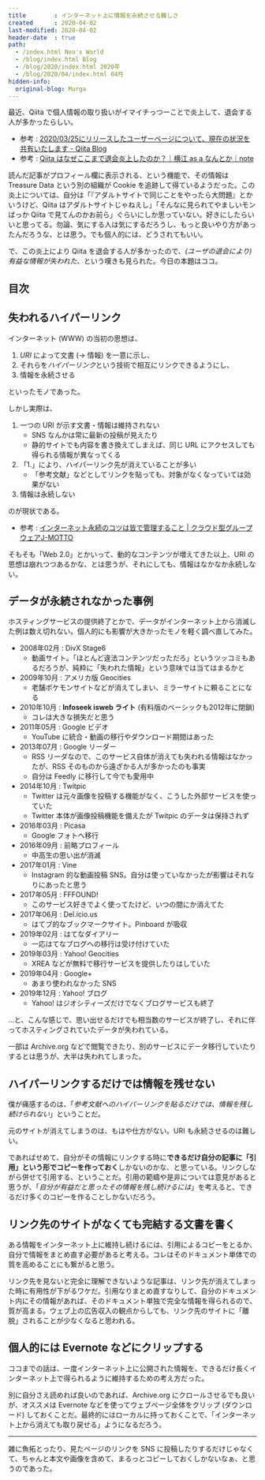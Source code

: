 ```yaml
---
title        : インターネット上に情報を永続させる難しさ
created      : 2020-04-02
last-modified: 2020-04-02
header-date  : true
path:
  - /index.html Neo's World
  - /blog/index.html Blog
  - /blog/2020/index.html 2020年
  - /blog/2020/04/index.html 04月
hidden-info:
  original-blog: Murga
---
```


最近、Qiita で個人情報の取り扱いがイマイチっつーことで炎上して、退会する人が多かったらしい。

- 参考 : [2020/03/25にリリースしたユーザーページについて、現在の状況を共有いたします - Qiita Blog](https://blog.qiita.com/about-user-page-renewal-20200326-2/)
- 参考 : [Qiita はなぜここまで退会炎上したのか？｜横江 as a なんとか｜note](https://note.com/yokoe3/n/n60745905539b)

読んだ記事がプロフィール欄に表示される、という機能で、その情報は Treasure Data という別の組織が Cookie を追跡して得ているようだった。この炎上については、自分は「『アダルトサイトで同じことをやったら大問題』とかいうけど、Qiita はアダルトサイトじゃねえし」「そんなに見られてやましいモンばっか Qiita で見てんのかお前ら」ぐらいにしか思っていない。好きにしたらいいと思ってる。勿論、気にする人は気にするだろうし、もっと良いやり方があったんだろうな、とは思う。でも個人的には、どうされてもいい。

で、この炎上により Qiita を退会する人が多かったので、*(ユーザの退会により) 有益な情報が失われた*、という嘆きも見られた。今日の本題はココ。

## 目次

## 失われるハイパーリンク

インターネット (WWW) の当初の思想は、

1. *URI* によって文書 (→ 情報) を一意に示し、
2. それらを*ハイパーリンク*という技術で相互にリンクできるようにし、
3. 情報を永続させる

といったモノであった。

しかし実際は、

1. 一つの URI が示す文書・情報は維持されない
    - SNS なんかは常に最新の投稿が見えたり
    - 静的サイトでも内容を書き換えてしまえば、同じ URL にアクセスしても得られる情報が異なってくる
2. 「1.」により、ハイパーリンク先が消えていることが多い
    - 「参考文献」などとしてリンクを貼っても、対象がなくなっていては効果がない
3. 情報は永続しない

のが現状である。

- 参考 : [インターネット永続のコツは皆で管理すること | クラウド型グループウェアJ-MOTTO](https://www.j-motto.co.jp/00000000/column/2019/20190814.html)

そもそも「Web 2.0」とかいって、動的なコンテンツが増えてきた以上、URI の思想は崩れつつあるかな、とは思うが、それにしても、情報はなかなか永続しない。

## データが永続されなかった事例

ホスティングサービスの提供終了とかで、データがインターネット上から消滅した例は数え切れない。個人的にも影響が大きかったモノを軽く調べ直してみた。

- 2008年02月 : DivX Stage6
  - 動画サイト。「ほとんど違法コンテンツだっただろ」というツッコミもあるだろうが、純粋に「失われた情報」という意味では当てはまるかと
- 2009年10月 : アメリカ版 Geocities
  - 老舗ポケモンサイトなどが消えてしまい、ミラーサイトに頼ることになる
- 2010年10月 : **Infoseek isweb ライト** (有料版のベーシックも2012年に閉鎖)
  - コレは大きな損失だと思う
- 2011年05月 : Google ビデオ
  - YouTube に統合・動画の移行やダウンロード期間はあった
- 2013年07月 : Google リーダー
  - RSS リーダなので、このサービス自体が消えても失われる情報はなかったが、RSS そのものから遠ざかる人が多かったのも事実
  - 自分は Feedly に移行して今でも愛用中
- 2014年10月 : Twitpic
  - Twitter は元々画像を投稿する機能がなく、こうした外部サービスを使っていた
  - Twitter 本体が画像投稿機能を備えたが Twitpic のデータは保持されず
- 2016年03月 : Picasa
  - Google フォトへ移行
- 2016年09月 : 前略プロフィール
  - 中高生の思い出が消滅
- 2017年01月 : Vine
  - Instagram 的な動画投稿 SNS。自分は使っていなかったが影響はそれなりにあったと思う
- 2017年05月 : FFFOUND!
  - このサービス好きでよく使ってたけど、いつの間にか消えてた
- 2017年06月 : Del.icio.us
  - はてブ的なブックマークサイト。Pinboard が吸収
- 2019年02月 : はてなダイアリー
  - 一応はてなブログへの移行は受け付けていた
- 2019年03月 : Yahoo! Geocities
  - XREA などが無料で移行サービスを提供したりはしていた
- 2019年04月 : Google+
  - あまり使われなかった SNS
- 2019年12月 : Yahoo! ブログ
  - Yahoo! はジオシティーズだけでなくブログサービスも終了

…と、こんな感じで、思い出せるだけでも相当数のサービスが終了し、それに伴ってホスティングされていたデータが失われている。

一部は Archive.org などで閲覧できたり、別のサービスにデータ移行していたりするとは思うが、大半は失われてしまった。

## ハイパーリンクするだけでは情報を残せない

僕が痛感するのは、「*参考文献へのハイパーリンクを貼るだけでは、情報を残し続けられない*」ということだ。

元のサイトが消えてしまうのは、もはや仕方がない。URI も永続させるのは難しい。

であればせめて、自分がその情報にリンクする時に**できるだけ自分の記事に「引用」という形でコピーを作っておく**しかないのかな、と思っている。リンクしながら併せて引用する、ということだ。引用の範疇や是非については意見があると思うが、「*自分が有益だと思ったその情報を残し続けるには*」を考えると、できるだけ多くのコピーを作ることしかないだろう。

## リンク先のサイトがなくても完結する文書を書く

ある情報をインターネット上に維持し続けるには、引用によるコピーをとるか、自分で情報をまとめ直す必要があると考える。コレはそのドキュメント単体での質を高めることにも繋がると思う。

リンク先を見ないと完全に理解できないような記事は、リンク先が消えてしまった時に有用性が下がるワケだ。引用なりまとめ直すなりして、自分のドキュメント内にその情報があれば、そのドキュメント単独で完全な情報を得られるので、質が高まる。ウェブ上の広告収入の観点からしても、リンク先のサイトに「離脱」されることが少なくなると思われる。

## 個人的には Evernote などにクリップする

ココまでの話は、一度インターネット上に公開された情報を、できるだけ長くインターネット上で得られるように維持するための考え方だった。

別に自分さえ読めれば良いのであれば、Archive.org にクロールさせるでも良いが、オススメは Evernote などを使ってウェブページ全体をクリップ (ダウンロード) しておくことだ。最終的にはローカルに持っておくことで、「インターネット上から消えても取り戻せる」ようになるだろう。

---

雑に魚拓とったり、見たページのリンクを SNS に投稿したりするだけじゃなくて、ちゃんと本文や画像を含めて、まるっとコピーしておくしかないなぁ、と思うのであった。
